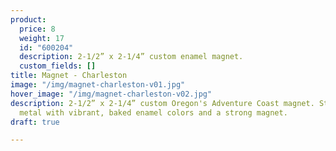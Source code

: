 ```yaml
---
product:
  price: 8
  weight: 17
  id: "600204"
  description: 2-1/2” x 2-1/4” custom enamel magnet.
  custom_fields: []
title: Magnet - Charleston
image: "/img/magnet-charleston-v01.jpg"
hover_image: "/img/magnet-charleston-v02.jpg"
description: 2-1/2” x 2-1/4” custom Oregon's Adventure Coast magnet. Sturdy, embossed
  metal with vibrant, baked enamel colors and a strong magnet.
draft: true

---
```

